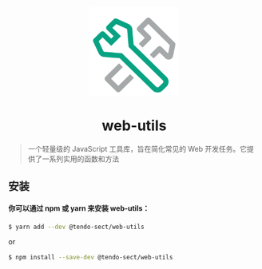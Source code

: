 <p align="center">
    <img src="./util.svg" alt="web utils" width="180" height="180"/>
</p>
<h1 align="center">web-utils</h1>

> 一个轻量级的 JavaScript 工具库，旨在简化常见的 Web 开发任务。它提供了一系列实用的函数和方法

## 安装

#### 你可以通过 npm 或 yarn 来安装 web-utils：

```sh
$ yarn add --dev @tendo-sect/web-utils
```
or
```sh
$ npm install --save-dev @tendo-sect/web-utils
```
